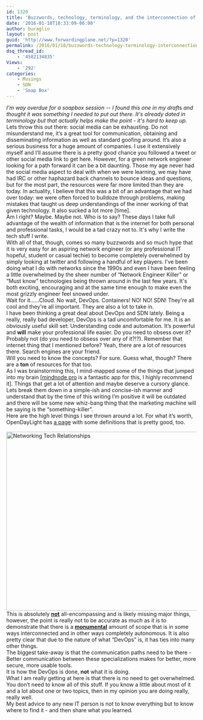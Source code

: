 ```yaml
---
id: 1320
title: 'Buzzwords, technology, terminology, and the interconnection of modern networking'
date: '2016-01-18T10:33:09-06:00'
author: buraglio
layout: post
guid: 'http://www.forwardingplane.net/?p=1320'
permalink: /2016/01/18/buzzwords-technology-terminology-interconnection-modern-networking/
dsq_thread_id:
    - '4502134835'
Views:
    - '292'
categories:
    - Musings
    - SDN
    - 'Soap Box'
---
```


<div>
<em>I'm way overdue for a soapbox session -- I found this one in my drafts and thought it was something I needed to put out there. It's already dated in terminology but that actually helps make the point - it's hard to keep up. </em>
</div>
<div>Lets throw this out there: social media can be exhausting. Do not misunderstand me, it’s a great tool for communication, obtaining and disseminating information as well as standard goofing around. It’s also a serious business for a huge amount of companies. I use it extensively myself and I’ll assume there is a pretty good chance you followed a tweet or other social media link to get here. However, for a green network engineer looking for a path forward it can be a bit daunting. Those my age never had the social media aspect to deal with when we were learning, we may have had IRC or other haphazard back channels to bounce ideas and questions, but for the most part, the resources were far more limited than they are today. In actuality, I believe that this was a bit of an advantage that we had over today: we were often forced to bulldoze through problems, making mistakes that taught us deep understandings of the inner working of that given technology. It also sucked a lot more [time].</div>
<div>Am I right? Maybe. Maybe not. Who is to say? These days I take full advantage of the wealth of information that is the internet for both personal and professional tasks, I would be a tad crazy not to. It's why I write the tech stuff I write.</div>
<div>
<div>With all of that, though, comes so many buzzwords and so much hype that it is very easy for an aspiring network engineer (or any professional IT hopeful, student or casual techie) to become completely overwhelmed by simply looking at twitter and following a handful of key players. I’ve been doing what I do with networks since the 1990s and even I have been feeling a little overwhelmed by the sheer number of “Network Engineer Killer” or “Must know” technologies being thrown around in the last few years. It's both exciting, encouraging and at the same time enough to make even the most grizzly engineer feel snowed under.</div>
<div></div>
<div>Wait for it……Cloud. No wait, DevOps. Containers! NO! NO! SDN! They're all cool and they're all important. They are also a lot to take in.</div>
<div></div>
<div>I have been thinking a great deal about DevOps and SDN lately. Being a really, really bad developer, DevOps is a tad uncomfortable for me. It is an obviously useful skill set: Understanding code and automation. It’s powerful and <b>will</b> make your professional life easier. Do you need to obsess over it? Probably not (do you need to obsess over any of it?!?). Remember that internet thing that I mentioned before? Yeah, there are a lot of resources there. Search engines are your friend.</div>
<div>Will you need to know the concepts? For sure. Guess what, though? There are a <strong>ton</strong> of resources for that too.</div>
</div>
<div>
<div></div>
<div>As I was brainstorming this, I mind-mapped some of the things that jumped into my brain [<a href="https://mindnode.com/" target="_blank" rel="noopener noreferrer">mindnode pro</a> is a fantastic app for this, I highly recommend it]. Things that get a lot of attention and maybe deserve a cursory glance. Lets break them down in a simple-ish and concise-ish manner and understand that by the time of this writing I’m positive it will be outdated and there will be some new whiz-bang thing that the marketing machine will be saying is the “something-killer".</div>
<div>Here are the high level things I see thrown around a lot. For what it’s worth, OpenDayLight has <a href="http://www.opendaylight.org/project/technical-overview">a page</a> with some definitions that is pretty good, too.</div>
</div>
<div>
<div></div>
<div> <a href="http://www.forwardingplane.net/wp-content/uploads/2015/07/Networking-Tech-Relationships.png"><img class=" wp-image-1319 alignleft" src="http://www.forwardingplane.net/wp-content/uploads/2015/07/Networking-Tech-Relationships.png" alt="Networking Tech Relationships" width="692" height="474" /></a></div>
</div>
<div>
<div></div>
<div></div>
<div></div>
<div></div>
<div></div>
<div></div>
<div></div>
<div>This is absolutely <u><b>not</b></u> all-encompassing and is likely missing major things, however, the point is really not to be accurate as much as it is to demonstrate that there is a <u><b>monumental</b></u> amount of scope that is in some ways interconnected and in other ways completely autonomous. It is also pretty clear that due to the nature of what “DevOps” is, it has ties into many other things.</div>
<div>The biggest take-away is that the communication paths need to be there - Better communication between these specializations makes for better, more secure, more usable tools.</div>
<div>It is how the DevOps is done, <strong>not</strong> what it is doing.</div>
<div></div>
<div>What I am really getting at here is that there is no need to get overwhelmed. You don’t need to know all of this stuff. If you know a little about most of it and a lot about one or two topics, then in my opinion you are doing really, really well.</div>
<div>My best advice to any new IT person is not to know everything but to know where to find it - and then share what you learned.</div>
<div></div>
</div>